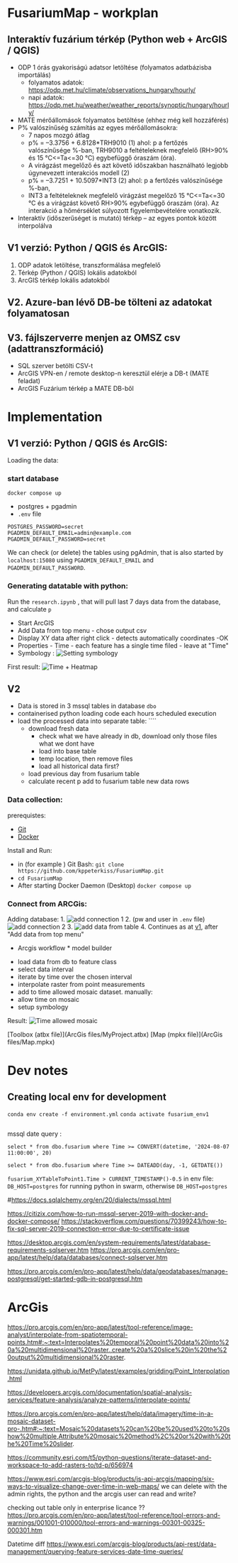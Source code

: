 # FusariumMap - workplan

## Interaktív fuzárium térkép (Python web + ArcGIS / QGIS)
- ODP 1 órás gyakoriságú adatsor letöltése (folyamatos adatbázisba importálás)
    - folyamatos adatok: https://odp.met.hu/climate/observations_hungary/hourly/
    - napi adatok: https://odp.met.hu/weather/weather_reports/synoptic/hungary/hourly/
- MATE mérőállomások folyamatos betöltése (ehhez még kell hozzáférés)
- P% valószínűség számítás az egyes mérőállomásokra:
    - 7 napos mozgó átlag
    - p% = –3.3756 + 6.8128*TRH9010         (1)          ahol: p a fertőzés valószínűsége %-ban, TRH9010 a feltételeknek megfelelő (RH>90% és 15 °C<=Ta<=30 °C) egybefüggő óraszám (óra).
    - A virágzást megelőző és azt követő időszakban használható legjobb úgynevezett interakciós modell (2)
    - p% = –3.7251 + 10.5097*INT3 (2)          ahol: p a fertőzés valószínűsége %-ban,
    - INT3 a feltételeknek megfelelő virágzást megelőző 15 °C<=Ta<=30 °C és a virágzást követő RH>90% egybefüggő óraszám (óra). Az interakció a hőmérséklet súlyozott figyelembevételére vonatkozik.
- Interaktív (időszerűséget is mutató) térkép – az egyes pontok között interpolálva
 
## V1 verzió: Python / QGIS  és ArcGIS:
  1. ODP adatok letöltése, transzformálása megfelelő
  2. Térkép (Python / QGIS) lokális adatokból
  3. ArcGIS térkép lokális adatokból
## V2. Azure-ban lévő DB-be tölteni az adatokat folyamatosan
## V3. fájlszerverre menjen az OMSZ csv (adattranszformáció)
  - SQL szerver betölti CSV-t
  - ArcGIS VPN-en / remote desktop-n keresztül elérje a DB-t (MATE feladat)
  - ArcGIS Fuzárium térkép a MATE DB-ből

# Implementation 
## V1 verzió: Python / QGIS  és ArcGIS:
Loading the data:
### start database


```docker compose up```
-  postgres + pgadmin
- ```.env``` file
```
POSTGRES_PASSWORD=secret
PGADMIN_DEFAULT_EMAIL=admin@example.com
PGADMIN_DEFAULT_PASSWORD=secret
```

We can check (or delete) the tables using pgAdmin, that is also started by   ```localhost:15080``` using ```PGADMIN_DEFAULT_EMAIL``` and  ```PGADMIN_DEFAULT_PASSWORD```.

### Generating datatable with python:

Run the ```research.ipynb``` , that will pull last 7 days data from the database, and calculate ```p```


 - Start ArcGIS
 - Add Data  from top menu - chose output csv
 - Display XY data after right click - detects automatically coordinates -OK
 - Properties - Time - each feature has a single time filed - leave at "Time"
 - Symbology :
![Setting symbology](img/symbology.png "Setting symbology")

First result:
![Time + Heatmap](img/arcgisv1.gif "Time + Heatmap")

## V2 
- Data is stored in 3 mssql tables in database ```dbo``` 
- containerised python loading code each hours scheduled execution
- load the processed data into separate table: ````
  - download fresh data
    - check what we have already in db, download only those files what we dont have
    - load into base table
    - temp location, then remove files
    - load all historical data first? 
  - load previous day from fusarium table 
  - calculate recent p add to fusarium table new data rows  

### Data collection:

prerequistes:
 - [Git](https://git-scm.com/downloads)
 - [Docker](https://docs.docker.com/desktop/install/windows-install/)

Install and Run:
- in (for example ) Git Bash: ```git clone https://github.com/kppeterkiss/FusariumMap.git```
- ```cd FusariumMap```
- After starting Docker Daemon (Desktop) ```docker compose up```

### Connect from ARCGis:

Adding database:
1.
![add connection 1](img/add_db.png)
2. (pw and user in ```.env``` file)
![add connection 2](img/db_conn.png)
3.
![add data from table](img/add_data_to_proj.png)
4. Continues as at [v1](#Generating-datatable-with-python), after "Add data from top menu"


* Arcgis workflow *
model builder
- load data from db to feature class
- select data interval
- iterate by time over the chosen interval
- interpolate raster from point measurements
- add to time allowed mosaic dataset.
manually:
- allow time on mosaic
- setup symbology



Result:
![Time allowed mosaic](img/arcgisv2.gif "Time allowed mosaic")

[Toolbox (atbx file)](ArcGis files/MyProject.atbx)
[Map (mpkx file)](ArcGis files/Map.mpkx)





# Dev notes
## Creating local env for development
```conda env create -f environment.yml```
```conda activate fusarium_env1```
```python -m ipykernel install --user --name=fusarium_env1
```

mssql date query :

```select * from dbo.fusarium where Time >= CONVERT(datetime, '2024-08-07 11:00:00', 20)```

```select * from dbo.fusarium where Time >= DATEADD(day, -1, GETDATE())```

```fusarium_XYTableToPoint1.Time > CURRENT_TIMESTAMP()-0.5```
in env file: 
```DB_HOST=postgres``` for running python in swarm, otherwise ```DB_HOST=postgres```

#https://docs.sqlalchemy.org/en/20/dialects/mssql.html

https://citizix.com/how-to-run-mssql-server-2019-with-docker-and-docker-compose/
https://stackoverflow.com/questions/70399243/how-to-fix-sql-server-2019-connection-error-due-to-certificate-issue


https://desktop.arcgis.com/en/system-requirements/latest/database-requirements-sqlserver.htm
https://pro.arcgis.com/en/pro-app/latest/help/data/databases/connect-sqlserver.htm

https://pro.arcgis.com/en/pro-app/latest/help/data/geodatabases/manage-postgresql/get-started-gdb-in-postgresql.htm

# ArcGis 
https://pro.arcgis.com/en/pro-app/latest/tool-reference/image-analyst/interpolate-from-spatiotemporal-points.htm#:~:text=Interpolates%20temporal%20point%20data%20into%20a%20multidimensional%20raster.,create%20a%20slice%20in%20the%20output%20multidimensional%20raster.

https://unidata.github.io/MetPy/latest/examples/gridding/Point_Interpolation.html

https://developers.arcgis.com/documentation/spatial-analysis-services/feature-analysis/analyze-patterns/interpolate-points/

https://pro.arcgis.com/en/pro-app/latest/help/data/imagery/time-in-a-mosaic-dataset-pro-.htm#:~:text=Mosaic%20datasets%20can%20be%20used%20to%20show%20multiple,Attribute%20mosaic%20method%2C%20or%20with%20the%20Time%20slider.

https://community.esri.com/t5/python-questions/iterate-dataset-and-workspace-to-add-rasters-to/td-p/656974

https://www.esri.com/arcgis-blog/products/js-api-arcgis/mapping/six-ways-to-visualize-change-over-time-in-web-maps/
we can delete with the admin rights, the python and the arcgis user can read and write?

checking out table only in enterprise licance   ??
https://pro.arcgis.com/en/pro-app/latest/tool-reference/tool-errors-and-warnings/001001-010000/tool-errors-and-warnings-00301-00325-000301.htm

Datetime diff 
https://www.esri.com/arcgis-blog/products/api-rest/data-management/querying-feature-services-date-time-queries/